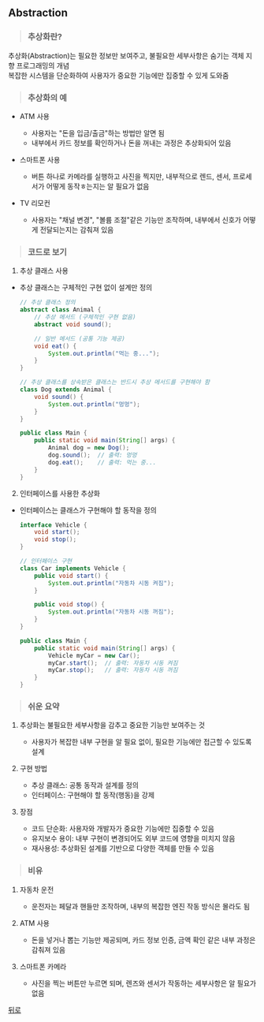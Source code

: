 ## Abstraction
> ### 추상화란?
추상화(Abstraction)는 필요한 정보만 보여주고, 불필요한 세부사항은 숨기는 객체 지향 프로그래밍의 개념</br>
복잡한 시스템을 단순화하여 사용자가 중요한 기능에만 집중할 수 있게 도와줌

> ### 추상화의 예
- ATM 사용
    - 사용자는 "돈을 입금/출금"하는 방법만 알면 됨
    - 내부에서 카드 정보를 확인하거나 돈을 꺼내는 과정은 추상화되어 있음

- 스마트폰 사용
    - 버튼 하나로 카메라를 실행하고 사진을 찍지만, 내부적으로 렌드, 센서, 프로세서가 어떻게 동작ㅎ는지는 알 필요가 없음

- TV 리모컨
    - 사용자는 "채널 변경", "볼륨 조절"같은 기능만 조작하며, 내부에서 신호가 어떻게 전달되는지는 감춰져 있음

> ### 코드로 보기
1. 추상 클래스 사용
- 추상 클래스는 구체적인 구현 없이 설계만 정의
    ```java
    // 추상 클래스 정의
    abstract class Animal {
        // 추상 메서드 (구체적인 구현 없음)
        abstract void sound();

        // 일반 메서드 (공통 기능 제공)
        void eat() {
            System.out.println("먹는 중...");
        }
    }

    // 추상 클래스를 상속받은 클래스는 반드시 추상 메서드를 구현해야 함
    class Dog extends Animal {
        void sound() {
            System.out.println("멍멍");
        }
    }

    public class Main {
        public static void main(String[] args) {
            Animal dog = new Dog();
            dog.sound();  // 출력: 멍멍
            dog.eat();    // 출력: 먹는 중...
        }
    }
    ```

2. 인터페이스를 사용한 추상화
- 인터페이스는 클래스가 구현해야 할 동작을 정의
    ```java
    interface Vehicle {
        void start();
        void stop();
    }

    // 인터페이스 구현
    class Car implements Vehicle {
        public void start() {
            System.out.println("자동차 시동 켜짐");
        }

        public void stop() {
            System.out.println("자동차 시동 꺼짐");
        }
    }

    public class Main {
        public static void main(String[] args) {
            Vehicle myCar = new Car();
            myCar.start();  // 출력: 자동차 시동 켜짐
            myCar.stop();   // 출력: 자동차 시동 꺼짐
        }
    }
    ```

> ### 쉬운 요약
1. 추상화는 불필요한 세부사항을 감추고 중요한 기능만 보여주는 것
    - 사용자가 복잡한 내부 구현을 알 필요 없이, 필요한 기능에만 접근할 수 있도록 설계

2. 구현 방법
    - 추상 클래스: 공통 동작과 설계를 정의
    - 인터페이스: 구현해야 할 동작(행동)을 강제

3. 장점
    - 코드 단순화: 사용자와 개발자가 중요한 기능에만 집중할 수 있음
    - 유지보수 용이: 내부 구현이 변경되어도 외부 코드에 영향을 미치지 않음
    - 재사용성: 추상화된 설계를 기반으로 다양한 객체를 만들 수 있음

> ### 비유
1. 자동차 운전
    - 운전자는 페달과 핸들만 조작하며, 내부의 복잡한 엔진 작동 방식은 몰라도 됨

2. ATM 사용
    - 돈을 넣거나 뽑는 기능만 제공되며, 카드 정보 인증, 금액 확인 같은 내부 과정은 감춰져 있음

3. 스마트폰 카메라
    - 사진을 찍는 버튼만 누르면 되며, 렌즈와 센서가 작동하는 세부사항은 알 필요가 없음

[뒤로](java.md)